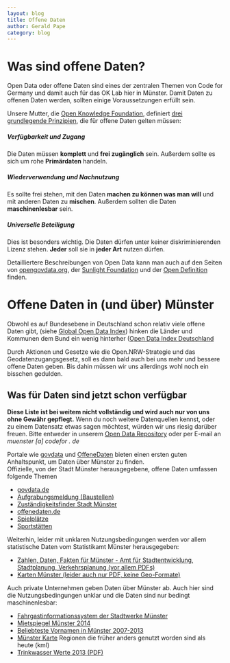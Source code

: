 ```yaml
---
layout: blog
title: Offene Daten
author: Gerald Pape
category: blog
---
```


# Was sind offene Daten?
Open Data oder offene Daten sind eines der zentralen Themen von Code for Germany und damit auch für das OK Lab hier in Münster. Damit Daten zu offenen Daten werden, sollten einige Voraussetzungen erfüllt sein.

Unsere Mutter, die [Open Knowledge Foundation](http://okfn.de), definiert [drei grundlegende Prinzipien](http://okfn.de/opendata/), die für offene Daten gelten müssen:

##### Verfügbarkeit und Zugang
Die Daten müssen **komplett** und **frei zugänglich** sein. Außerdem sollte es sich um rohe **Primärdaten** handeln.
##### Wiederverwendung und Nachnutzung
Es sollte frei stehen, mit den Daten **machen zu können was man will** und mit anderen Daten zu **mischen**. Außerdem sollten die Daten **maschinenlesbar** sein.
##### Universelle Beteiligung
Dies ist besonders wichtig. Die Daten dürfen unter keiner diskriminierenden Lizenz stehen. **Jeder** soll sie in **jeder Art** nutzen dürfen.

Detailliertere Beschreibungen von Open Data kann man auch auf den Seiten von [opengovdata.org](http://opengovdata.org/), der [Sunlight Foundation](http://sunlightfoundation.com/opendataguidelines/) und der [Open Definition](http://opendefinition.org/) finden.

# Offene Daten in (und über) Münster

Obwohl es auf Bundesebene in Deutschland schon relativ viele offene Daten gibt, (siehe [Global Open Data Index](http://global.census.okfn.org/)) hinken die Länder und Kommunen dem Bund ein wenig hinterher ([Open Data Index Deutschland](http://de-city.census.okfn.org/)

Durch Aktionen und Gesetze wie die Open.NRW-Strategie und das Geodatenzugangsgesetz, soll es dann bald auch bei uns mehr und bessere offene Daten geben. Bis dahin müssen wir uns allerdings wohl noch ein bisschen gedulden.

## Was für Daten sind jetzt schon verfügbar

**Diese Liste ist bei weitem nicht vollständig und wird auch nur von uns ohne Gewähr gepflegt.** Wenn du noch weitere Datenquellen kennst, oder zu einem Datensatz etwas sagen möchtest, würden wir uns riesig darüber freuen. Bitte entweder in unserem [Open Data Repository](https://github.com/codeformuenster/open-data) oder per E-mail an _muenster [a] codefor . de_

Portale wie [govdata](https://www.govdata.de) und [OffeneDaten](https://offenedaten.de/) bieten einen ersten guten Anhaltspunkt, um Daten über Münster zu finden.<br />
Offizielle, von der Stadt Münster herausgegebene, offene Daten umfassen folgende Themen
- [govdata.de](https://www.govdata.de)
 - [Aufgrabungsmeldung (Baustellen)](https://www.govdata.de/suchen/-/details/aufgrabungsmeldung-stadt-munster)
 - [Zuständigkeitsfinder Stadt Münster](https://www.govdata.de/suchen/-/details/zustandigkeitsfinder-der-stadt-munster)
- [offenedaten.de](https://offenedaten.de)
 - [Spielplätze](https://offenedaten.de/dataset/muenster-spielpl-tze-in-m-nster)
 - [Sportstätten](https://offenedaten.de/dataset/muenster-sportst-tten-in-m-nster)

Weiterhin, leider mit unklaren Nutzungsbedingungen werden vor allem statistische Daten vom Statistikamt Münster herausgegeben:
- [Zahlen, Daten, Fakten für Münster - Amt für Stadtentwicklung, Stadtplanung, Verkehrsplanung (vor allem PDFs)](http://www.muenster.de/stadt/stadtplanung/zahlen.html)
- [Karten Münster (leider auch nur PDF, keine Geo-Formate)](http://www.muenster.de/stadt/stadtplanung/statistik.html)

Auch private Unternehmen geben Daten über Münster ab. Auch hier sind die Nutzungsbedingungen unklar und die Daten sind nur bedingt maschinenlesbar:
- [Fahrgastinformationssystem der Stadtwerke Münster](http://www.stadtwerke-muenster.de/fis/)
- [Mietspiegel Münster 2014](http://www.wohnungsboerse.net/mietspiegel-Muenster/5389)
- [Beliebteste Vornamen in Münster 2007-2013](http://www.stadt-muenster.de/standesamt/geburten/vorname.html)
- [Münster Karte](http://aa-zoo.de/muenster-map/) Regionen die früher anders genutzt worden sind als heute (kml)
- [Trinkwasser Werte 2013 (PDF)](https://www.stadtwerke-muenster.de/fileadmin/stwms/trinkwasser/produkte/dokumente/SWMS_Trinkwasseranalyse_2013.pdf)
